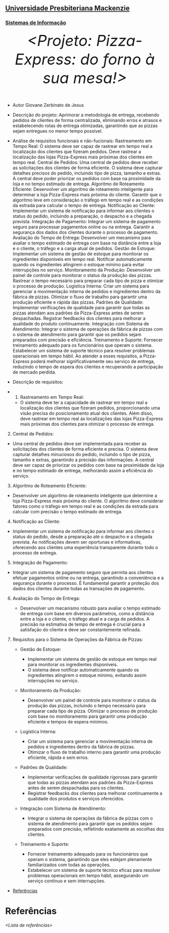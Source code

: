 <h2><a href= "https://www.mackenzie.br">Universidade Presbiteriana Mackenzie</a></h2>
<h3><a href= "https://www.mackenzie.br/graduacao/sao-paulo-higienopolis/sistemas-de-informacao">Sistemas de Informação</a></h3>


<font size="+12"><center>
*&lt;Projeto: Pizza-Express: do forno à sua mesa!&gt;*
</center></font>


- Autor Giovane Zerbinato de Jesus
- Descrição do projeto: Aprimorar a metodologia de entrega, recebendo pedidos de clientes de forma centralizada, eliminando erros e atrasos e estabelecendo rotas de entrega otimizadas, garantindo que as pizzas sejam entregues no menor tempo possível.
- Análise de requisitos funcionais e não-fucionais:
Rastreamento em Tempo Real: O sistema deve ser capaz de rastrear em tempo real a localização dos clientes que fizeram pedidos.
Deve rastrear a localização das lojas Pizza-Express mais próximas dos clientes em tempo real.
Central de Pedidos: Uma central de pedidos deve receber as solicitações dos clientes de forma eficiente. O sistema deve capturar detalhes precisos do pedido, incluindo tipo de pizza, tamanho e extras. A central deve poder priorizar os pedidos com base na proximidade da loja e no tempo estimado de entrega.
Algoritmo de Roteamento Eficiente: Desenvolver um algoritmo de roteamento inteligente para determinar a loja Pizza-Express mais próxima do cliente. Garantir que o algoritmo leve em consideração o tráfego em tempo real e as condições da estrada para calcular o tempo de entrega.
Notificação ao Cliente: Implementar um sistema de notificação para informar aos clientes o status do pedido, incluindo a preparação, o despacho e a chegada prevista.
Integração de Pagamento: Integrar um sistema de pagamento seguro para processar pagamentos online ou na entrega. Garantir a segurança dos dados dos clientes durante o processo de pagamento.
Avaliação do Tempo de Entrega: Desenvolver um mecanismo para avaliar o tempo estimado de entrega com base na distância entre a loja e o cliente, o tráfego e a carga atual de pedidos.
Gestão de Estoque: Implementar um sistema de gestão de estoque para monitorar os ingredientes disponíveis em tempo real. Notificar automaticamente quando os ingredientes atingirem o estoque mínimo para evitar interrupções no serviço.
Monitoramento da Produção: Desenvolver um painel de controle para monitorar o status da produção das pizzas. Rastrear o tempo necessário para preparar cada tipo de pizza e otimizar o processo de produção.
Logística Interna: Criar um sistema para gerenciar a movimentação interna de pedidos e ingredientes dentro da fábrica de pizzas. Otimizar o fluxo de trabalho para garantir uma produção eficiente e rápida das pizzas.
Padrões de Qualidade: Implementar verificações de qualidade para garantir que todas as pizzas atendam aos padrões da Pizza-Express antes de serem despachadas. Registrar feedbacks dos clientes para melhorar a qualidade do produto continuamente.
Integração com Sistema de Atendimento: Integrar o sistema de operações da fábrica de pizzas com o sistema de atendimento para garantir que os pedidos sejam preparados com precisão e eficiência.
Treinamento e Suporte: Fornecer treinamento adequado para os funcionários que operam o sistema. Estabelecer um sistema de suporte técnico para resolver problemas operacionais em tempo hábil. Ao atender a esses requisitos, a Pizza-Express poderá melhorar significativamente seu serviço de entrega, reduzindo o tempo de espera dos clientes e recuperando a participação de mercado perdida.

- Descrição de requisitos:
- 1. Rastreamento em Tempo Real:
   - O sistema deve ter a capacidade de rastrear em tempo real a localização dos clientes que fizeram pedidos, proporcionando uma visão precisa do posicionamento atual dos clientes.  Além disso, deve rastrear em tempo real as localizações das lojas Pizza-Express mais próximas dos clientes para otimizar o processo de entrega.
 2. Central de Pedidos:
   - Uma central de pedidos deve ser implementada para receber as solicitações dos clientes de forma eficiente e precisa. O sistema deve capturar detalhes minuciosos do pedido, incluindo o tipo de pizza, tamanho e extras, garantindo a precisão das informações. A central deve ser capaz de priorizar os pedidos com base na proximidade da loja e no tempo estimado de entrega, melhorando assim a eficiência do serviço.
 3. Algoritmo de Roteamento Eficiente:
   - Desenvolver um algoritmo de roteamento inteligente que determine a loja Pizza-Express mais próxima do cliente. O algoritmo deve considerar fatores como o tráfego em tempo real e as condições da estrada para calcular com precisão o tempo estimado de entrega.
 4. Notificação ao Cliente:
   - Implementar um sistema de notificação para informar aos clientes o status do pedido, desde a preparação até o despacho e a chegada prevista. As notificações devem ser oportunas e informativas, oferecendo aos clientes uma experiência transparente durante todo o processo de entrega.
 5. Integração de Pagamento:
   - Integrar um sistema de pagamento seguro que permita aos clientes efetuar pagamentos online ou na entrega, garantindo a conveniência e a segurança durante o processo. É fundamental garantir a proteção dos dados dos clientes durante todas as transações de pagamento.
 
6. Avaliação do Tempo de Entrega:
   - Desenvolver um mecanismo robusto para avaliar o tempo estimado de entrega com base em diversos parâmetros, como a distância entre a loja e o cliente, o tráfego atual e a carga de pedidos. A precisão na estimativa de tempo de entrega é crucial para a satisfação do cliente e deve ser constantemente refinada.
 
7. Requisitos para o Sistema de Operações da Fábrica de Pizzas:
   - Gestão de Estoque:
     - Implementar um sistema de gestão de estoque em tempo real para monitorar os ingredientes disponíveis.
     - O sistema deve notificar automaticamente quando os ingredientes atingirem o estoque mínimo, evitando assim interrupções no serviço.
 
   - Monitoramento da Produção:
     - Desenvolver um painel de controle para monitorar o status da produção das pizzas, incluindo o tempo necessário para preparar cada tipo de pizza. Otimizar o processo de produção com base no monitoramento para garantir uma produção eficiente e tempos de espera mínimos.
 
   - Logística Interna:
     - Criar um sistema para gerenciar a movimentação interna de pedidos e ingredientes dentro da fábrica de pizzas.
     - Otimizar o fluxo de trabalho interno para garantir uma produção eficiente, rápida e sem erros.
 
   - Padrões de Qualidade:
     - Implementar verificações de qualidade rigorosas para garantir que todas as pizzas atendam aos padrões da Pizza-Express antes de serem despachadas para os clientes.
     - Registrar feedbacks dos clientes para melhorar continuamente a qualidade dos produtos e serviços oferecidos.
 
   - Integração com Sistema de Atendimento:
     - Integrar o sistema de operações da fábrica de pizzas com o sistema de atendimento para garantir que os pedidos sejam preparados com precisão, refletindo exatamente as escolhas dos clientes.
 
   - Treinamento e Suporte:
     - Fornecer treinamento adequado para os funcionários que operam o sistema, garantindo que eles estejam plenamente familiarizados com todas as operações.
     - Estabelecer um sistema de suporte técnico eficaz para resolver problemas operacionais em tempo hábil, assegurando um serviço contínuo e sem interrupções.
- [Referências](#referências)

# Referências

*&lt;Lista de referências&gt;*
